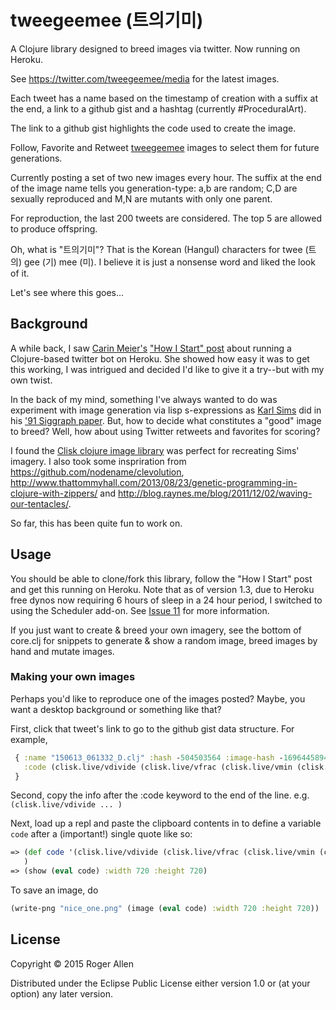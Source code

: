 # tweegeemee (트의기미)

A Clojure library designed to breed images via twitter.  Now running on Heroku.

See https://twitter.com/tweegeemee/media for the latest images.

Each tweet has a name based on the timestamp of creation with a suffix
at the end, a link to a github gist and a hashtag (currently #ProceduralArt).

The link to a github gist highlights the code used to create the image.

Follow, Favorite and Retweet [tweegeemee](https://twitter.com/tweegeemee)
images to select them for future generations.

Currently posting a set of two new images every hour. The suffix at
the end of the image name tells you generation-type: a,b are random;
C,D are sexually reproduced and M,N are mutants with only one parent.

For reproduction, the last 200 tweets are considered. The top 5 are
allowed to produce offspring.

Oh, what is "트의기미"?  That is the Korean (Hangul) characters for
twee (트의) gee (기) mee (미).  I believe it is just a nonsense word
and liked the look of it.

Let's see where this goes...

## Background

A while back, I saw [Carin Meier's](https://github.com/gigasquid)
["How I Start" post](https://howistart.org/posts/clojure/1) about
running a Clojure-based twitter bot on Heroku. She showed how easy it
was to get this working, I was intrigued and decided I'd like to give
it a try--but with my own twist.

In the back of my mind, something I've always wanted to do was
experiment with image generation via lisp s-expressions as [Karl
Sims](http://www.karlsims.com) did in his ['91 Siggraph
paper](http://www.karlsims.com/papers/siggraph91.html).  But, how to
decide what constitutes a "good" image to breed?  Well, how about
using Twitter retweets and favorites for scoring?

I found the [Clisk clojure image
library](https://github.com/mikera/clisk) was perfect for recreating
Sims' imagery.  I also took some inspriration from
https://github.com/nodename/clevolution,
http://www.thattommyhall.com/2013/08/23/genetic-programming-in-clojure-with-zippers/
and http://blog.raynes.me/blog/2011/12/02/waving-our-tentacles/.

So far, this has been quite fun to work on.

## Usage

You should be able to clone/fork this library, follow the "How I
Start" post and get this running on Heroku.  Note that as of version
1.3, due to Heroku free dynos now requiring 6 hours of sleep in a 24
hour period, I switched to using the Scheduler add-on.  See [Issue
11](https://github.com/rogerallen/tweegeemee/issues/11) for more
information.

If you just want to create & breed your own imagery, see the bottom of
core.clj for snippets to generate & show a random image, breed images
by hand and mutate images.

### Making your own images

Perhaps you'd like to reproduce one of the images posted?  Maybe, you
want a desktop background or something like that?

First, click that tweet's link to go to the github gist data structure.  For example,

```clj
 { :name "150613_061332_D.clj" :hash -504503564 :image-hash -1696445894
   :code (clisk.live/vdivide (clisk.live/vfrac (clisk.live/vmin (clisk.live/v+ (clisk.live/alpha clisk.live/grain) [-0.9438 0.4027 2.3753 1.7962]) (clisk.live/sigmoid (clisk.live/vfloor [0.4416 -2.6627 -1.6566])))) (clisk.live/gradient (clisk.live/square (clisk.live/v- [-0.2226 -2.2105 -2.7124 -1.7799] clisk.live/vsnoise))))
 }
```

Second, copy the info after the :code keyword to the end of the line.  e.g. `(clisk.live/vdivide ... )`

Next, load up a repl and paste the clipboard contents in to define a variable `code` after a (important!) single quote like so:

```clj
=> (def code '(clisk.live/vdivide (clisk.live/vfrac (clisk.live/vmin (clisk.live/v+ (clisk.live/alpha clisk.live/grain) [-0.9438 0.4027 2.3753 1.7962]) (clisk.live/sigmoid (clisk.live/vfloor [0.4416 -2.6627 -1.6566])))) (clisk.live/gradient (clisk.live/square (clisk.live/v- [-0.2226 -2.2105 -2.7124 -1.7799] clisk.live/vsnoise))))
   )
=> (show (eval code) :width 720 :height 720)
```

To save an image, do

```clj
(write-png "nice_one.png" (image (eval code) :width 720 :height 720))
```

## License

Copyright © 2015 Roger Allen

Distributed under the Eclipse Public License either version 1.0 or (at
your option) any later version.
